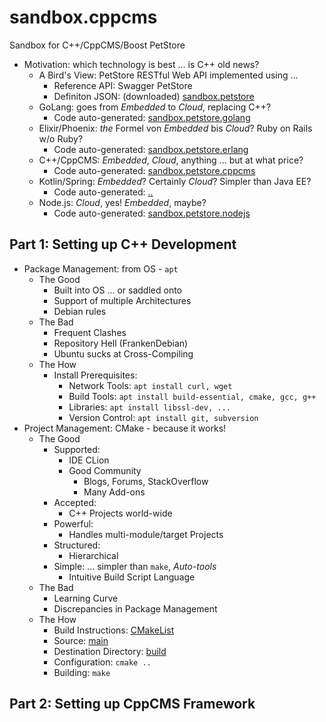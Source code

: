 # sandbox.cppcms
Sandbox for C++/CppCMS/Boost PetStore

- Motivation: which technology is best ... is C++ old news?
    - A Bird's View: PetStore RESTful Web API implemented using ...
        - Reference API: Swagger PetStore
        - Definiton JSON: (downloaded) [sandbox.petstore](../sandbox.petstore/README.md)
    - GoLang: goes from _Embedded_ to _Cloud_, replacing C++?
        - Code auto-generated: [sandbox.petstore.golang](../sandbox.petstore.golang/README.md)
    - Elixir/Phoenix: *the* Formel von _Embedded_ bis _Cloud_? Ruby on Rails w/o Ruby?
        - Code auto-generated: [sandbox.petstore.erlang](../sandbox.petstore.erlang/README.md)
    - C++/CppCMS: _Embedded_, _Cloud_, anything ... but at what price?
        - Code auto-generated: [sandbox.petstore.cppcms](../sandbox.petstore.cppcms/README.md)
    - Kotlin/Spring: _Embedded_? Certainly _Cloud_? Simpler than Java EE?
        - Code auto-generated: [..](http://)
    - Node.js: _Cloud_, yes! _Embedded_, maybe?
        - Code auto-generated: [sandbox.petstore.nodejs](../sandbox.petstore.nodejs/README.md)

## Part 1: Setting up C++ Development

- Package Management: from OS - `apt`
    - The Good
        - Built into OS ... or saddled onto
        - Support of multiple Architectures
        - Debian rules
    - The Bad
        - Frequent Clashes
        - Repository Hell (FrankenDebian)
        - Ubuntu sucks at Cross-Compiling
    - The How
        - Install Prerequisites:
            - Network Tools: `apt install curl, wget`
            - Build Tools: `apt install build-essential, cmake, gcc, g++`
            - Libraries: `apt install libssl-dev, ...`
            - Version Control: `apt install git, subversion`
- Project Management: CMake - because it works!
    - The Good
        - Supported:
            - IDE CLion
            - Good Community
                - Blogs, Forums, StackOverflow
                - Many Add-ons
        - Accepted:
            - C++ Projects world-wide
        - Powerful:
            - Handles multi-module/target Projects
        - Structured:
            - Hierarchical
        - Simple: ... simpler than `make`, _Auto-tools_
            - Intuitive Build Script Language
    - The Bad
        - Learning Curve
        - Discrepancies in Package Management
    - The How
        - Build Instructions: [CMakeList](./CMakeList.txt)
        - Source: [main](./src/main.cpp)
        - Destination Directory: [build](./build)
        - Configuration: `cmake ..`
        - Building: `make`

## Part 2: Setting up CppCMS Framework
